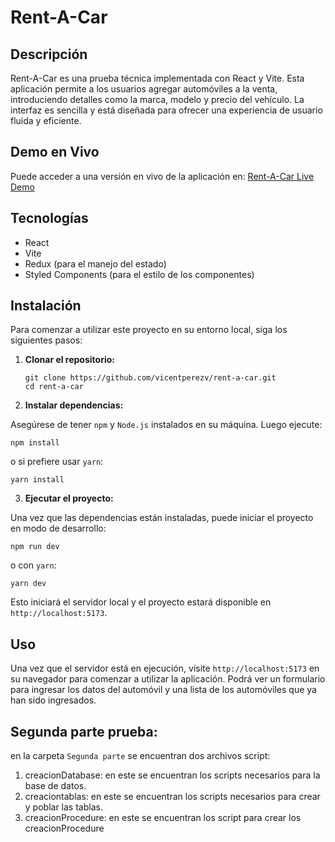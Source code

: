 # Rent-A-Car

## Descripción

Rent-A-Car es una prueba técnica implementada con React y Vite. Esta aplicación permite a los usuarios agregar automóviles a la venta, introduciendo detalles como la marca, modelo y precio del vehículo. La interfaz es sencilla y está diseñada para ofrecer una experiencia de usuario fluida y eficiente.
## Demo en Vivo

Puede acceder a una versión en vivo de la aplicación en: [Rent-A-Car Live Demo](https://effortless-gaufre-f29b48.netlify.app/)
## Tecnologías

- React
- Vite
- Redux (para el manejo del estado)
- Styled Components (para el estilo de los componentes)

## Instalación

Para comenzar a utilizar este proyecto en su entorno local, siga los siguientes pasos:

1. **Clonar el repositorio:**
   ```
   git clone https://github.com/vicentperezv/rent-a-car.git
   cd rent-a-car
   ```

2. **Instalar dependencias:**

Asegúrese de tener `npm` y `Node.js` instalados en su máquina. Luego ejecute:
   ```
  npm install
   ```
o si prefiere usar `yarn`:
```
yarn install
```


3. **Ejecutar el proyecto:**

Una vez que las dependencias están instaladas, puede iniciar el proyecto en modo de desarrollo:
```
npm run dev
```
o con `yarn`:
```
yarn dev
```
Esto iniciará el servidor local y el proyecto estará disponible en `http://localhost:5173`.
## Uso

Una vez que el servidor está en ejecución, visite `http://localhost:5173` en su navegador para comenzar a utilizar la aplicación. Podrá ver un formulario para ingresar los datos del automóvil y una lista de los automóviles que ya han sido ingresados.

## Segunda parte prueba:
en la carpeta `Segunda parte` se encuentran dos archivos script:
1. creacionDatabase: en este se encuentran los scripts necesarios para la base de datos.
1. creaciontablas: en este se encuentran los scripts necesarios para crear y poblar las tablas.
2. creacionProcedure: en este se encuentran los script para crear los creacionProcedure

